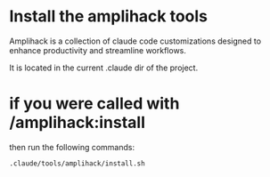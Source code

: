 # Install the amplihack tools

Amplihack is a collection of claude code customizations designed to enhance productivity and streamline workflows. 

It is located in the current .claude dir of the project.


# if you were called with /amplihack:install

then run the following commands:

```bash
.claude/tools/amplihack/install.sh
```